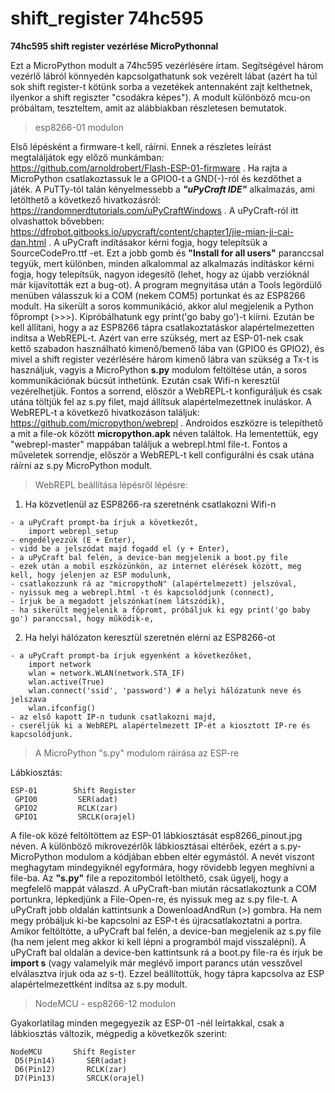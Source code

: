 # shift_register 74hc595
**74hc595 shift register vezérlése MicroPythonnal**

Ezt a MicroPython modult a 74hc595 vezérlésére írtam. Segítségével három vezérlő lábról könnyedén kapcsolgathatunk sok vezérelt lábat (azért ha túl sok shift register-t kötünk sorba a vezetékek antennaként zajt kelthetnek, ilyenkor a shift regiszter "csodákra képes"). A modult különböző mcu-on próbáltam, teszteltem, amit az alábbiakban részletesen bemutatok.

> esp8266-01 modulon

Első lépésként a firmware-t kell, ráírni. Ennek a részletes leírást megtaláljátok egy előző munkámban: https://github.com/arnoldrobert/Flash-ESP-01-firmware . Ha rajta a MicroPython csatlakoztassuk le a GPIO0-t a GND(-)-ról és kezdőthet a játék.
A PuTTy-tól talán kényelmessebb a ***"uPyCraft IDE"*** alkalmazás, ami letölthető a következő hivatkozásról: https://randomnerdtutorials.com/uPyCraftWindows . A uPyCraft-ról itt olvashattok bővebben: https://dfrobot.gitbooks.io/upycraft/content/chapter1/jie-mian-ji-cai-dan.html . A uPyCraft indításakor kérni fogja, hogy telepítsük a SourceCodePro.ttf -et. Ezt a jobb gomb és **"Install for all users"** paranccsal tegyük, mert különben, minden alkalommal az alkalmazás indításkor kérni fogja, hogy telepítsük, nagyon idegesítő (lehet, hogy az újabb verzióknál már kijavították ezt a bug-ot).
A program megnyitása után a Tools legördülő menüben válasszuk ki a COM (nekem COM5) portunkat és az ESP8266 modult. Ha  sikerült a soros kommunikáció, akkor alul megjelenik a Python főprompt (>>>). Kipróbálhatunk egy print('go baby go')-t kiírni. Ezután be kell állítani, hogy a az ESP8266 tápra csatlakoztatáskor alapértelmezetten indítsa a WebREPL-t. Azért van erre szükség, mert az ESP-01-nek csak kettő szabadon használható kimenő/bemenő lába van (GPIO0 és GPIO2), és mivel a shift register vezérlésére három kimenő lábra van szükség a Tx-t is használjuk, vagyis a MicroPython **s.py** modulom feltöltése után, a soros kommunikációnak búcsút inthetünk. Ezután csak Wifi-n keresztül vezérelhetjük. Fontos a sorrend, először a WebREPL-t konfiguráljuk és csak utána töltjük fel az s.py filet, majd állítsuk alapértelmezettnek inuláskor. A WebREPL-t a következő hivatkozáson találjuk: https://github.com/micropython/webrepl . Androidos eszközre is telepíthető a mit a file-ok között **micropython.apk** néven találtok. Ha lementettük, egy "webrepl-master" mappában találjuk a webrepl.html file-t. Fontos a műveletek sorrendje, először a WebREPL-t kell configurálni és csak utána ráírni az s.py MicroPython modult.

> WebREPL beállítása lépésről lépésre:

1) Ha közvetlenül az ESP8266-ra szeretnénk csatlakozni Wifi-n
```
- a uPyCraft prompt-ba írjuk a következőt,
    import webrepl_setup
- engedélyezzük (E + Enter),
- vidd be a jelszódat majd fogadd el (y + Enter),
- a uPyCraft bal felén, a device-ban megjelenik a boot.py file
- ezek után a mobil eszközünkön, az internet elérések között, meg kell, hogy jelenjen az ESP modulunk,
- csatlakozzunk rá az "micropythoN" (alapértelmezett) jelszóval,
- nyissuk meg a webrepl.html -t és kapcsolódjunk (connect),
- írjuk be a megadott jelszónkat(nem látszódik),
- ha sikerült megjelenik a főpromt, próbáljuk ki egy print('go baby go') paranccsal, hogy működik-e,

```
2) Ha helyi hálózaton keresztül szeretnén elérni az ESP8266-ot
```
- a uPyCraft prompt-ba írjuk egyenként a következőket,
    import network
    wlan = network.WLAN(network.STA_IF)
    wlan.active(True)
    wlan.connect('ssid', 'password') # a helyi hálózatunk neve és jelszava
    wlan.ifconfig()
- az első kapott IP-n tudunk csatlakozni majd,
- cseréljük ki a WebREPL alapértelmezett IP-ét a kiosztott IP-re és kapcsolódjunk.
```
> A MicroPython "s.py" modulom ráírása az ESP-re

Lábkiosztás:
```
ESP-01        Shift Register
 GPIO0         SER(adat)
 GPIO2         RCLK(zar)
 GPIO1         SRCLK(orajel)
```
A file-ok közé feltöltöttem az ESP-01 lábkiosztását esp8266_pinout.jpg néven. A különböző mikrovezérlők lábkiosztásai eltérőek, ezért a s.py-MicroPython modulom a kódjában ebben eltér egymástól. A nevét viszont meghagytam mindegyiknél egyformára, hogy rövidebb legyen meghívni a file-ba. Az **"s.py"** file a repozitomból letölthető, csak ügyelj, hogy a megfelelő mappát válaszd. A uPyCraft-ban miután rácsatlakoztunk a COM portunkra, lépkedjünk a File-Open-re, és nyissuk meg az s.py file-t. A uPyCraft jobb oldalán kattintsunk a DowenloadAndRun (>) gombra. Ha nem megy próbáljuk ki-be kapcsolni az ESP-t és újracsatlakoztatni a portra. Amikor feltöltötte, a uPyCraft bal felén, a device-ban megjelenik az s.py file (ha nem jelent meg akkor ki kell lépni a programból majd visszalépni). A uPyCraft bal oldalán a device-ben kattintsunk rá a boot.py file-ra és írjuk be **import s** (vagy valamelyik már meglévő import parancs után vesszővel elválasztva írjuk oda az s-t). Ezzel beállítottük, hogy tápra kapcsolva az ESP alapértelmezettként indítsa az s.py modult.

> NodeMCU - esp8266-12 modulon

Gyakorlatilag minden megegyezik az ESP-01 -nél leírtakkal, csak a lábkiosztás változik, mégpedig a következők szerint:
```
NodeMCU       Shift Register
 D5(Pin14)       SER(adat)
 D6(Pin12)       RCLK(zar)
 D7(Pin13)       SRCLK(orajel)
```
